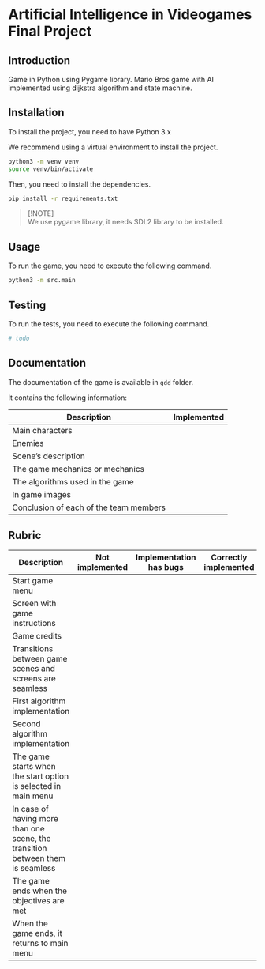 # Artificial Intelligence in Videogames Final Project

## Introduction

Game in Python using Pygame library.
Mario Bros game with AI implemented using dijkstra algorithm and state machine.

## Installation

To install the project, you need to have Python 3.x

We recommend using a virtual environment to install the project.

```bash
python3 -m venv venv
source venv/bin/activate
```

Then, you need to install the dependencies.

```bash
pip install -r requirements.txt
```

> [!NOTE]\
> We use pygame library, it needs SDL2 library to be installed.

## Usage

To run the game, you need to execute the following command.

```bash
python3 -m src.main
```

## Testing

To run the tests, you need to execute the following command.

```bash
# todo
```

## Documentation

The documentation of the game is available in `gdd` folder.

It contains the following information:

| Description                            | Implemented |
| -------------------------------------- | ----------- |
| Main characters                        |             |
| Enemies                                |             |
| Scene’s description                    |             |
| The game mechanics or mechanics        |             |
| The algorithms used in the game        |             |
| In game images                         |             |
| Conclusion of each of the team members |             |

## Rubric

| Description                                                                    | Not implemented | Implementation has bugs | Correctly implemented |
| ------------------------------------------------------------------------------ | --------------- | ----------------------- | --------------------- |
| Start game menu                                                                |                 |                         |                       |
| Screen with game instructions                                                  |                 |                         |                       |
| Game credits                                                                   |                 |                         |                       |
| Transitions between game scenes and screens are seamless                       |                 |                         |                       |
| First algorithm implementation                                                 |                 |                         |                       |
| Second algorithm implementation                                                |                 |                         |                       |
| The game starts when the start option is selected in main menu                 |                 |                         |                       |
| In case of having more than one scene, the transition between them is seamless |                 |                         |                       |
| The game ends when the objectives are met                                      |                 |                         |                       |
| When the game ends, it returns to main menu                                    |                 |                         |                       |
